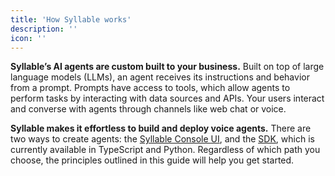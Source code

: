 ```yaml
---
title: 'How Syllable works'
description: ''
icon: ''
---
```


**Syllable’s AI agents are custom built to your business.** Built on top of large language models (LLMs), an agent receives its instructions and behavior from a prompt. Prompts have access to tools, which allow agents to perform tasks by interacting with data sources and APIs. Your users interact and converse with agents through channels like web chat or voice.

**Syllable makes it effortless to build and deploy voice agents.** There are two ways to create agents: the [Syllable Console UI](https://beta.syllable.cloud/), and the [<u>SDK</u>](https://docs.syllable.ai/sdk-docs/Overview#syllable-sdk), which is currently available in TypeScript and Python. Regardless of which path you choose, the principles outlined in this guide will help you get started.